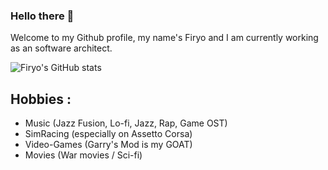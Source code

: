 ### Hello there 👋

Welcome to my Github profile, my name's Firyo and I am currently working as an software architect.

![Firyo's GitHub stats](https://github-readme-stats.vercel.app/api?username=Firyo&show_icons=true&include_all_commits=true&hide_border=true)


## Hobbies : 
- Music (Jazz Fusion, Lo-fi, Jazz, Rap, Game OST)
- SimRacing (especially on Assetto Corsa)
- Video-Games (Garry's Mod is my GOAT)
- Movies (War movies / Sci-fi)
